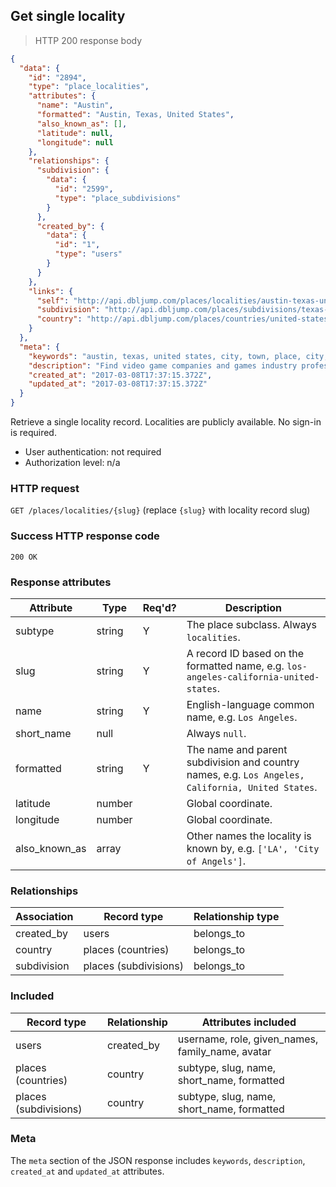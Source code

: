 ## <a name="localities_show"></a>Get single locality

> HTTP 200 response body

```JSON
{
  "data": {
    "id": "2894",
    "type": "place_localities",
    "attributes": {
      "name": "Austin",
      "formatted": "Austin, Texas, United States",
      "also_known_as": [],
      "latitude": null,
      "longitude": null
    },
    "relationships": {
      "subdivision": {
        "data": {
          "id": "2599",
          "type": "place_subdivisions"
        }
      },
      "created_by": {
        "data": {
          "id": "1",
          "type": "users"
        }
      }
    },
    "links": {
      "self": "http://api.dbljump.com/places/localities/austin-texas-united-states",
      "subdivision": "http://api.dbljump.com/places/subdivisions/texas-united-states",
      "country": "http://api.dbljump.com/places/countries/united-states"
    }
  },
  "meta": {
    "keywords": "austin, texas, united states, city, town, place, city, town, place, dbljump, video games, pc games, gaming",
    "description": "Find video game companies and games industry professionals from Austin, Texas, United States at Dbljump.",
    "created_at": "2017-03-08T17:37:15.372Z",
    "updated_at": "2017-03-08T17:37:15.372Z"
  }
}
```

Retrieve a single locality record. Localities are publicly available. No sign-in is required.

* User authentication: not required
* Authorization level: n/a

### HTTP request

`GET /places/localities/{slug}` (replace `{slug}` with locality record slug)

### Success HTTP response code

`200 OK`

### <a name="subdiv_response_attrs"></a>Response attributes

Attribute | Type | Req'd? | Description
--------- | ---- | ------ | -----------
subtype | string | Y | The place subclass. Always `localities`.
slug | string | Y | A record ID based on the formatted name, e.g. `los-angeles-california-united-states`.
name | string | Y | English-language common name, e.g. `Los Angeles`.
short_name | null | | Always `null`.
formatted | string | Y | The name and parent subdivision and country names, e.g. `Los Angeles, California, United States`.
latitude | number | | Global coordinate.
longitude | number | | Global coordinate.
also_known_as | array | | Other names the locality is known by, e.g. `['LA', 'City of Angels']`.

### Relationships

Association | Record type | Relationship type
------------ | ---------- | -----------------
created_by | users | belongs_to
country | places (countries) | belongs_to
subdivision | places (subdivisions) | belongs_to

### Included

Record type | Relationship | Attributes included
----------- | ------------ | -------------------
users | created_by | username, role, given_names, family_name, avatar
places (countries) | country | subtype, slug, name, short_name, formatted
places (subdivisions) | country | subtype, slug, name, short_name, formatted

### Meta

The `meta` section of the JSON response includes `keywords`, `description`, `created_at` and `updated_at` attributes.
